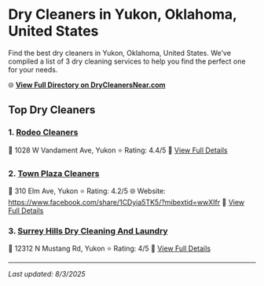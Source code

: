 # Dry Cleaners in Yukon, Oklahoma, United States

Find the best dry cleaners in Yukon, Oklahoma, United States. We've compiled a list of 3 dry cleaning services to help you find the perfect one for your needs.

🌐 **[View Full Directory on DryCleanersNear.com](https://drycleanersnear.com/city/US/Oklahoma/Yukon)**

## Top Dry Cleaners

### 1. [Rodeo Cleaners](https://drycleanersnear.com/dryCleaner/687d9fc27c4eddf67e47eef8/rodeo-cleaners)
📍 1028 W Vandament Ave, Yukon
⭐ Rating: 4.4/5
🔗 [View Full Details](https://drycleanersnear.com/dryCleaner/687d9fc27c4eddf67e47eef8/rodeo-cleaners)

### 2. [Town Plaza Cleaners](https://drycleanersnear.com/dryCleaner/687d9fd57c4eddf67e47ef94/town-plaza-cleaners)
📍 310 Elm Ave, Yukon
⭐ Rating: 4.2/5
🌐 Website: https://www.facebook.com/share/1CDyia5TK5/?mibextid=wwXIfr
🔗 [View Full Details](https://drycleanersnear.com/dryCleaner/687d9fd57c4eddf67e47ef94/town-plaza-cleaners)

### 3. [Surrey Hills Dry Cleaning And Laundry](https://drycleanersnear.com/dryCleaner/687d9fcd7c4eddf67e47ef5a/surrey-hills-dry-cleaning-and-laundry)
📍 12312 N Mustang Rd, Yukon
⭐ Rating: 4/5
🔗 [View Full Details](https://drycleanersnear.com/dryCleaner/687d9fcd7c4eddf67e47ef5a/surrey-hills-dry-cleaning-and-laundry)


---

*Last updated: 8/3/2025*
